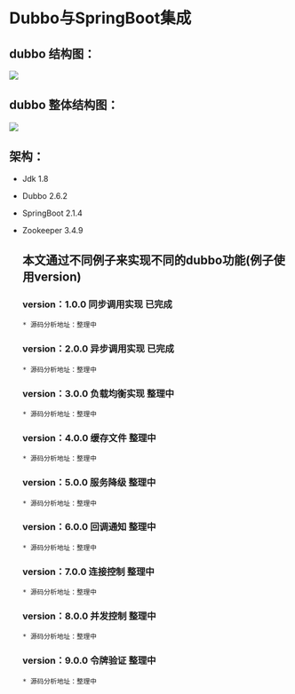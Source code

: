 # Dubbo与SpringBoot集成

## dubbo 结构图：

![](https://images2018.cnblogs.com/blog/137084/201805/137084-20180509141113869-2056605601.png)

## dubbo 整体结构图：

![](https://images2017.cnblogs.com/blog/1147548/201709/1147548-20170928141450169-1251868962.png)

## 架构：
* Jdk 1.8
* Dubbo 2.6.2
* SpringBoot 2.1.4
* Zookeeper 3.4.9

  ## 本文通过不同例子来实现不同的dubbo功能(例子使用version)
  
  ### version：1.0.0 同步调用实现 已完成
      * 源码分析地址：整理中
  ### version：2.0.0 异步调用实现 已完成
      * 源码分析地址：整理中
  ### version：3.0.0 负载均衡实现 整理中
      * 源码分析地址：整理中
  ### version：4.0.0 缓存文件 整理中
      * 源码分析地址：整理中
  ### version：5.0.0 服务降级 整理中
      * 源码分析地址：整理中
  ### version：6.0.0 回调通知 整理中
      * 源码分析地址：整理中
  ### version：7.0.0 连接控制 整理中
      * 源码分析地址：整理中
  ### version：8.0.0 并发控制 整理中
      * 源码分析地址：整理中
  ### version：9.0.0 令牌验证 整理中
      * 源码分析地址：整理中
  
  

        
       
